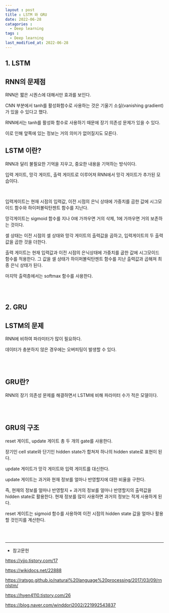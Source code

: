 ```yaml
---
layout : post
title : LSTM 와 GRU
date: 2022-06-28
catagories : 
  - Deep learning
tags : 
  - Deep learning
last_modified_at: 2022-06-28
---
```


## 1. LSTM

## RNN의 문제점
RNN은 짧은 시퀀스에 대해서만 효과를 보인다.

CNN 부분에서 tanh를 활성화함수로 사용하는 것은 기울기 소실(vanishing gradient)가 있을 수 있다고 했다.

RNN에서는 tanh를 활성화 함수로 사용하기 때문에 장기 의존성 문제가 있을 수 있다.

이로 인해 앞쪽에 있는 정보는 거의 의미가 없어질지도 모른다.

## LSTM 이란?
RNN과 달리 불필요한 기억을 지우고, 중요한 내용을 기억하는 방식이다.

입력 게이트, 망각 게이트, 출력 게이트로 이루어져 RNN에서 망각 게이트가 추가된 모습이다.

<br>

입력게이트는 현재 시점의 입력값, 이전 시점의 은닉 상태에 가중치를 곱한 값에 시그모이드 함수와 하이퍼볼릭탄젠트 함수를 지난다.

망각게이트는 sigmoid 함수를 지나 0에 가까우면 거의 삭제, 1에 가까우면 거의 보존하는 것이다.

셀 상태는 이전 시점의 셀 상태와 망각 게이트의 출력값을 곱하고, 입력게이트의 두 출력값을 곱한 것을 더한다.

출력 게이트는 현재 입력값과 이전 시점의 은닉상태에 가중치를 곲한 값에 시그모이드 함수를 적용한다. 그 값을 셀 상태가 하이퍼볼릭탄젠트 함수를 지난 출력값과 곱해져 최종 은닉 상태가 된다.

마지막 출력층에서는 softmax 함수를 사용한다.

<br><br>

## 2. GRU

## LSTM의 문제
RNN에 비하여 파라미터가 많이 필요하다.

데이터가 충분하지 않은 경우에는 오버피팅이 발생할 수 있다.

<br><br>

## GRU란?
RNN의 장기 의존성 문제를 해결하면서 LSTM에 비해 파라미터 수가 적은 모델이다.

<br><br>

## GRU의 구조
reset 게이트, update 게이트 총 두 개의 gate를 사용한다.

장기인 cell state와 단기인 hidden state가 합쳐져 하나의 hidden state로 표현이 된다.

update 게이트가 망각 게이트와 입력 게이트를 대신한다.

update 게이트는 과거와 현재 정보를 얼마나 반영할지에 대한 비율을 구한다.

즉, 현재의 정보를 얼마나 반영할지 + 과거의 정보를 얼마나 반영할지의 출력값을 hidden state로 활용한다. 현재 정보를 많이 사용하면 과거의 정보는 적게 사용하게 된다.

reset 게이트는 sigmoid 함수를 사용하여 이전 시점의 hidden state 값을 얼마나 활용할 것인지를 계산한다.




<br><br>

---

- 참고문헌

<https://yjjo.tistory.com/17>

<https://wikidocs.net/22888>

<https://ratsgo.github.io/natural%20language%20processing/2017/03/09/rnnlstm/>

<https://hyen4110.tistory.com/26>

<https://blog.naver.com/winddori2002/221992543837>

